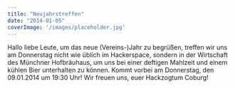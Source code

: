 ```yaml
---
title: "Neujahrstreffen"
date: "2014-01-05"
coverImage: '/images/placeholder.jpg'
---
```


Hallo liebe Leute, um das neue (Vereins-)Jahr zu begrüßen, treffen wir uns am Donnerstag nicht wie üblich im Hackerspace, sondern in der Wirtschaft des Münchner Hofbräuhaus, um uns bei einer deftigen Mahlzeit und einem kühlen Bier unterhalten zu können. Kommt vorbei am Donnerstag, den 09.01.2014 um 19:30 Uhr! Wir freuen uns, euer Hackzogtum Coburg!
